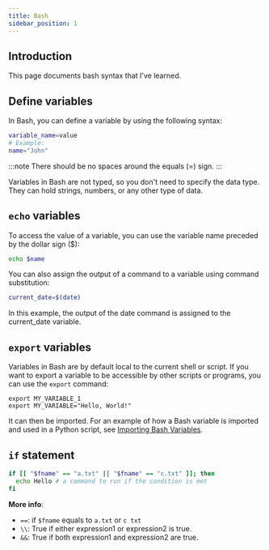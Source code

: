 ```yaml
---
title: Bash
sidebar_position: 1
---
```


## Introduction

This page documents bash syntax that I've learned.
## Define variables

In Bash, you can define a variable by using the following syntax:

```bash
variable_name=value
# Example:
name="John"
```

:::note
There should be no spaces around the equals (=) sign.
:::

Variables in Bash are not typed, so you don't need to specify the data type. They can hold strings, numbers, or any other type of data.

## `echo` variables

To access the value of a variable, you can use the variable name preceded by the dollar sign ($):

```bash
echo $name
```

You can also assign the output of a command to a variable using command substitution:

```bash
current_date=$(date)
```

In this example, the output of the date command is assigned to the current_date variable.

## `export` variables

Variables in Bash are by default local to the current shell or script. If you want to export a variable to be accessible by other scripts or programs, you can use the `export` command:

```
export MY_VARIABLE_1
export MY_VARIABLE="Hello, World!"
```

It can then be imported. For an example of how a Bash variable is imported and used in a Python script, see [Importing Bash Variables](../python/import-bash-variables.md).

## `if` statement

```bash
if [[ "$fname" == "a.txt" || "$fname" == "c.txt" ]]; then 
  echo Hello # a command to run if the condition is met
fi
```

**More info**:
- `==`: if `$fname` equals to `a.txt` or `c txt`
- `\\`: True if either expression1 or expression2 is true.
- `&&`: True if both expression1 and expression2 are true.